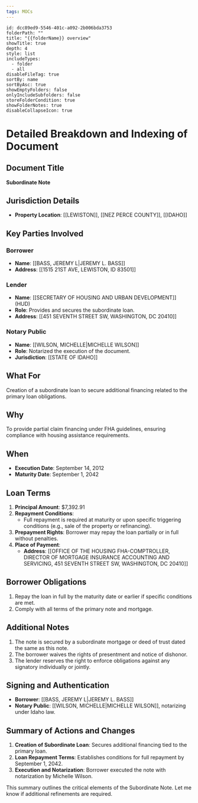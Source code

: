 ```yaml
---
tags: MOCs
---
```

```folder-overview
id: dcc89ed9-5546-401c-a092-2b006bda3753
folderPath: ""
title: "{{folderName}} overview"
showTitle: true
depth: 4
style: list
includeTypes:
  - folder
  - all
disableFileTag: true
sortBy: name
sortByAsc: true
showEmptyFolders: false
onlyIncludeSubfolders: false
storeFolderCondition: true
showFolderNotes: true
disableCollapseIcon: true
```

# Detailed Breakdown and Indexing of Document

## Document Title
**Subordinate Note**

## Jurisdiction Details
- **Property Location**: [[LEWISTON]], [[NEZ PERCE COUNTY]], [[IDAHO]]

## Key Parties Involved
### Borrower
- **Name**: [[BASS, JEREMY L|JEREMY L. BASS]]
- **Address**: [[1515 21ST AVE, LEWISTON, ID 83501]]

### Lender
- **Name**: [[SECRETARY OF HOUSING AND URBAN DEVELOPMENT]] (HUD)
- **Role**: Provides and secures the subordinate loan.
- **Address**: [[451 SEVENTH STREET SW, WASHINGTON, DC 20410]]

### Notary Public
- **Name**: [[WILSON, MICHELLE|MICHELLE WILSON]]
- **Role**: Notarized the execution of the document.
- **Jurisdiction**: [[STATE OF IDAHO]]

## What For
Creation of a subordinate loan to secure additional financing related to the primary loan obligations.

## Why
To provide partial claim financing under FHA guidelines, ensuring compliance with housing assistance requirements.

## When
- **Execution Date**: September 14, 2012
- **Maturity Date**: September 1, 2042

## Loan Terms
1. **Principal Amount**: $7,392.91
2. **Repayment Conditions**:
   - Full repayment is required at maturity or upon specific triggering conditions (e.g., sale of the property or refinancing).
3. **Prepayment Rights**: Borrower may repay the loan partially or in full without penalties.
4. **Place of Payment**:
   - **Address**: [[OFFICE OF THE HOUSING FHA-COMPTROLLER, DIRECTOR OF MORTGAGE INSURANCE ACCOUNTING AND SERVICING, 451 SEVENTH STREET SW, WASHINGTON, DC 20410]]

## Borrower Obligations
1. Repay the loan in full by the maturity date or earlier if specific conditions are met.
2. Comply with all terms of the primary note and mortgage.

## Additional Notes
1. The note is secured by a subordinate mortgage or deed of trust dated the same as this note.
2. The borrower waives the rights of presentment and notice of dishonor.
3. The lender reserves the right to enforce obligations against any signatory individually or jointly.

## Signing and Authentication
- **Borrower**: [[BASS, JEREMY L|JEREMY L. BASS]]
- **Notary Public**: [[WILSON, MICHELLE|MICHELLE WILSON]], notarizing under Idaho law.

## Summary of Actions and Changes
1. **Creation of Subordinate Loan**: Secures additional financing tied to the primary loan.
2. **Loan Repayment Terms**: Establishes conditions for full repayment by September 1, 2042.
3. **Execution and Notarization**: Borrower executed the note with notarization by Michelle Wilson.

This summary outlines the critical elements of the Subordinate Note. Let me know if additional refinements are required.
